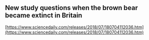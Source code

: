 ## New study questions when the brown bear became extinct in Britain
  
  [https://www.sciencedaily.com/releases/2018/07/180704112036.htm](https://www.sciencedaily.com/releases/2018/07/180704112036.htm)